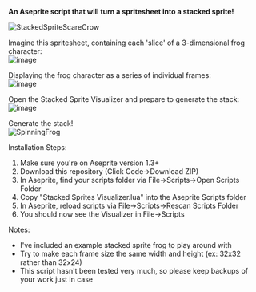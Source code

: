 **An Aseprite script that will turn a spritesheet into a stacked sprite!**

![StackedSpriteScareCrow](https://user-images.githubusercontent.com/6269590/236537802-3934c5a2-863a-4dfd-a1a7-7d220685493d.gif)

Imagine this spritesheet, containing each 'slice' of a 3-dimensional frog character:\
![image](https://user-images.githubusercontent.com/6269590/236532036-0f9980dd-4f6c-4d27-b88d-1faab9232f91.png)

Displaying the frog character as a series of individual frames:\
![image](https://user-images.githubusercontent.com/6269590/236532290-0ea5d4a7-f30b-423f-acf2-9ca14627e14c.png)

Open the Stacked Sprite Visualizer and prepare to generate the stack:\
![image](https://user-images.githubusercontent.com/6269590/236533028-03cca2c9-e022-437e-8635-eee12f1a62ba.png)

Generate the stack!\
![SpinningFrog](https://user-images.githubusercontent.com/6269590/236532908-6c21ddb7-52a4-4d73-a23e-4b8611435498.gif)

Installation Steps:
1. Make sure you're on Aseprite version 1.3+
2. Download this repository (Click Code->Download ZIP)
3. In Aseprite, find your scripts folder via File->Scripts->Open Scripts Folder
4. Copy "Stacked Sprites Visualizer.lua" into the Aseprite Scripts folder
5. In Aseprite, reload scripts via File->Scripts->Rescan Scripts Folder
6. You should now see the Visualizer in File->Scripts

Notes:
- I've included an example stacked sprite frog to play around with
- Try to make each frame size the same width and height (ex: 32x32 rather than 32x24)
- This script hasn't been tested very much, so please keep backups of your work just in case
